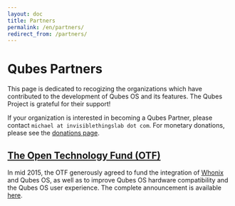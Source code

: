 ```yaml
---
layout: doc
title: Partners
permalink: /en/partners/
redirect_from: /partners/
---
```


Qubes Partners
==============

This page is dedicated to recogizing the organizations which have contributed
to the development of Qubes OS and its features. The Qubes Project is grateful
for their support!

If your organization is interested in becoming a Qubes
Partner, please contact `michael at invisiblethingslab dot com`. For monetary
donations, please see the [donations page](/en/donate).


[The Open Technology Fund (OTF)](https://www.opentechfund.org/)
---------------------------------------------------------------

In mid 2015, the OTF generously agreed to fund the integration
of [Whonix](https://www.whonix.org/) and Qubes OS, as well
as to improve Qubes OS hardware compatibility and the Qubes
OS user experience. The complete announcement is available
[here](http://blog.invisiblethings.org/2015/06/04/otf-funding-announcement.html).

